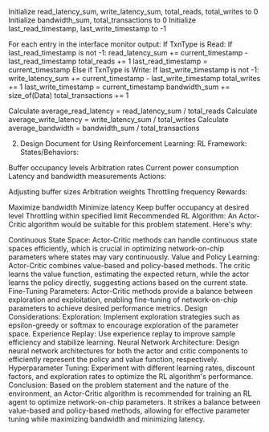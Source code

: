 Initialize read_latency_sum, write_latency_sum, total_reads, total_writes to 0
Initialize bandwidth_sum, total_transactions to 0
Initialize last_read_timestamp, last_write_timestamp to -1

For each entry in the interface monitor output:
    If TxnType is Read:
        If last_read_timestamp is not -1:
            read_latency_sum += current_timestamp - last_read_timestamp
            total_reads += 1
        last_read_timestamp = current_timestamp
    Else if TxnType is Write:
        If last_write_timestamp is not -1:
            write_latency_sum += current_timestamp - last_write_timestamp
            total_writes += 1
        last_write_timestamp = current_timestamp
    bandwidth_sum += size_of(Data)
    total_transactions += 1

Calculate average_read_latency = read_latency_sum / total_reads
Calculate average_write_latency = write_latency_sum / total_writes
Calculate average_bandwidth = bandwidth_sum / total_transactions


2. Design Document for Using Reinforcement Learning:
RL Framework:
States/Behaviors:

Buffer occupancy levels
Arbitration rates
Current power consumption
Latency and bandwidth measurements
Actions:

Adjusting buffer sizes
Arbitration weights
Throttling frequency
Rewards:

Maximize bandwidth
Minimize latency
Keep buffer occupancy at desired level
Throttling within specified limit
Recommended RL Algorithm:
An Actor-Critic algorithm would be suitable for this problem statement. Here's why:

Continuous State Space: Actor-Critic methods can handle continuous state spaces efficiently, which is crucial in optimizing network-on-chip parameters where states may vary continuously.
Value and Policy Learning: Actor-Critic combines value-based and policy-based methods. The critic learns the value function, estimating the expected return, while the actor learns the policy directly, suggesting actions based on the current state.
Fine-Tuning Parameters: Actor-Critic methods provide a balance between exploration and exploitation, enabling fine-tuning of network-on-chip parameters to achieve desired performance metrics.
Design Considerations:
Exploration: Implement exploration strategies such as epsilon-greedy or softmax to encourage exploration of the parameter space.
Experience Replay: Use experience replay to improve sample efficiency and stabilize learning.
Neural Network Architecture: Design neural network architectures for both the actor and critic components to efficiently represent the policy and value function, respectively.
Hyperparameter Tuning: Experiment with different learning rates, discount factors, and exploration rates to optimize the RL algorithm's performance.
Conclusion:
Based on the problem statement and the nature of the environment, an Actor-Critic algorithm is recommended for training an RL agent to optimize network-on-chip parameters. It strikes a balance between value-based and policy-based methods, allowing for effective parameter tuning while maximizing bandwidth and minimizing latency.
